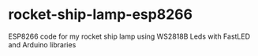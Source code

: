 # rocket-ship-lamp-esp8266

ESP8266 code for my rocket ship lamp using WS2818B Leds with FastLED and Arduino libraries
